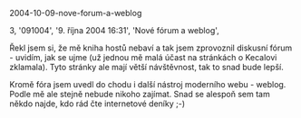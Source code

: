 2004-10-09-nove-forum-a-weblog

3, '091004', '9. října 2004 16:31', 'Nové fórum a weblog',

Řekl jsem si, že mě kniha hostů nebaví a tak jsem zprovoznil diskusní
fórum - uvidím, jak se ujme (už jednou mě malá účast na stránkách
o Kecalovi zklamala). Tyto stránky ale mají větší návštěvnost, tak to
snad bude lepší.

Kromě fóra jsem uvedl do chodu i další nástroj moderního webu - weblog.
Podle mě ale stejně nebude nikoho zajímat. Snad se alespoň sem tam někdo
najde, kdo rád čte internetové deníky ;-)
